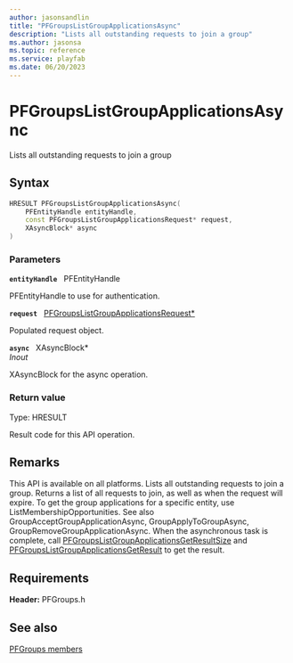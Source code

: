 ```yaml
---
author: jasonsandlin
title: "PFGroupsListGroupApplicationsAsync"
description: "Lists all outstanding requests to join a group"
ms.author: jasonsa
ms.topic: reference
ms.service: playfab
ms.date: 06/20/2023
---
```


# PFGroupsListGroupApplicationsAsync  

Lists all outstanding requests to join a group  

## Syntax  
  
```cpp
HRESULT PFGroupsListGroupApplicationsAsync(  
    PFEntityHandle entityHandle,  
    const PFGroupsListGroupApplicationsRequest* request,  
    XAsyncBlock* async  
)  
```  
  
### Parameters  
  
**`entityHandle`** &nbsp; PFEntityHandle  
  
PFEntityHandle to use for authentication.  
  
**`request`** &nbsp; [PFGroupsListGroupApplicationsRequest*](../../pfgroupstypes/structs/pfgroupslistgroupapplicationsrequest.md)  
  
Populated request object.  
  
**`async`** &nbsp; XAsyncBlock*  
*_Inout_*  
  
XAsyncBlock for the async operation.  
  
  
### Return value
Type: HRESULT
  
Result code for this API operation.
  
## Remarks  
  
This API is available on all platforms. Lists all outstanding requests to join a group. Returns a list of all requests to join, as well as when the request will expire. To get the group applications for a specific entity, use ListMembershipOpportunities. See also GroupAcceptGroupApplicationAsync, GroupApplyToGroupAsync, GroupRemoveGroupApplicationAsync. When the asynchronous task is complete, call [PFGroupsListGroupApplicationsGetResultSize](pfgroupslistgroupapplicationsgetresultsize.md) and [PFGroupsListGroupApplicationsGetResult](pfgroupslistgroupapplicationsgetresult.md) to get the result.
  
## Requirements  
  
**Header:** PFGroups.h
  
## See also  
[PFGroups members](../pfgroups_members.md)  

  
  
